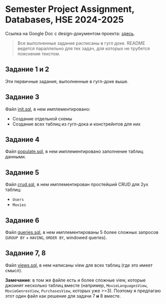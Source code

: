 # Semester Project Assignment, Databases, HSE 2024-2025

Ссылка на Google Doc с design-документом проекта: [здесь](https://docs.google.com/document/d/1-Kay0hX3Bs87BjzFrLiHMymQFnPjItti7FSAaeJehDw/edit?usp=sharing).

> Все выполненные задания расписаны в гугл доке.
> README ведется параллельно для тех задач, для которых не трубется пояснения текстом.

## Задание 1 и 2
Эти первичные задания, выполненные в гугл-доке выше.

## Задание 3
Файл [init.sql](./scripts/init.sql), в нем имплементировано:
- Создание отдельной схемы
- Создание всех таблиц из гугл-дока и констрейнтов для них

## Задание 4
Файл [populate.sql](./scripts/populate.sql), в нем имплементировано заполнение таблиц данными.

## Задание 5
Файл [crud.sql](./scripts/crud.sql), в нем имплементирован простейший CRUD для 2ух таблиц:
- `Users`
- `Movies`

## Задание 6
Файл [queries.sql](./scripts/queries.sql), в нем имплементированы 5 более сложных запросов (`GROUP BY` + `HAVING`, `ORDER BY`, windowed queries).

## Задание 7, 8
Файл [views.sql](./scripts/views.sql), в нем написаны view для всех таблиц (где это имеет смысл).

**Замечание**: в том же файле есть и более сложные view, которые джоинят несколько таблиц вместе (например, `MovieLanguagesView`, `MovieGenresView`, `PurchasesView`, которых уже >=3). Поэтому я предлагаю этот один файл как решение для задачи 7 **и** 8 вместе.